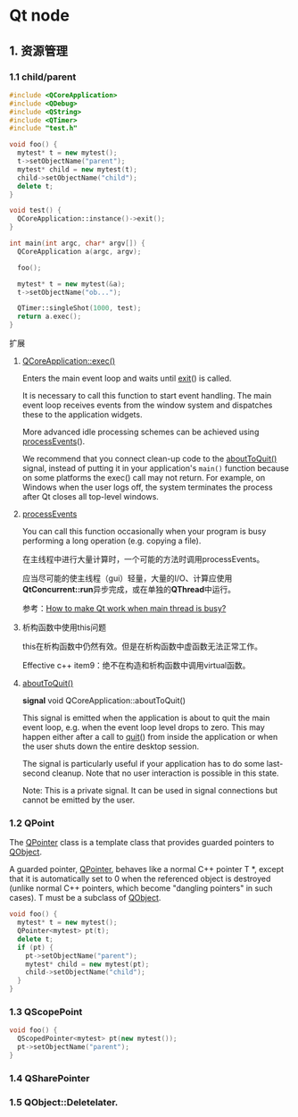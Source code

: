 # Qt node
## 1. 资源管理
### 1.1 child/parent

```c++
#include <QCoreApplication>
#include <QDebug>
#include <QString>
#include <QTimer>
#include "test.h"

void foo() {
  mytest* t = new mytest();
  t->setObjectName("parent");
  mytest* child = new mytest(t);
  child->setObjectName("child");
  delete t;
}

void test() {
  QCoreApplication::instance()->exit();
}

int main(int argc, char* argv[]) {
  QCoreApplication a(argc, argv);

  foo();

  mytest* t = new mytest(&a);
  t->setObjectName("ob...");

  QTimer::singleShot(1000, test);
  return a.exec();
}

```
扩展

1. [QCoreApplication::exec()](https://doc.qt.io/qt-5/qcoreapplication.html#exec)

   Enters the main event loop and waits until [exit](https://doc.qt.io/qt-5/qcoreapplication.html#exit)() is called. 

   It is necessary to call this function to start event handling. The main event loop receives events from the window system and dispatches these to the application widgets.

   More advanced idle processing schemes can be achieved using [processEvents](https://doc.qt.io/qt-5/qcoreapplication.html#processEvents)().

   We recommend that you connect clean-up code to the [aboutToQuit()](https://doc.qt.io/qt-5/qcoreapplication.html#aboutToQuit) signal, instead of putting it in your application's `main()` function because on some platforms the exec() call may not return. For example, on Windows when the user logs off, the system terminates the process after Qt closes all top-level windows. 

   

2. [processEvents](https://doc.qt.io/qt-5/qcoreapplication.html#processEvents)

   You can call this function occasionally when your program is busy performing a long operation (e.g. copying a file).

   在主线程中进行大量计算时，一个可能的方法时调用processEvents。

   应当尽可能的使主线程（gui）轻量，大量的I/O、计算应使用**QtConcurrent::run**异步完成，或在单独的**QThread**中运行。

   参考：[How to make Qt work when main thread is busy?](https://stackoverflow.com/questions/1386043/how-to-make-qt-work-when-main-thread-is-busy)

3. 析构函数中使用this问题

   this在析构函数中仍然有效。但是在析构函数中虚函数无法正常工作。

   Effective c++ item9：绝不在构造和析构函数中调用virtual函数。

4. [aboutToQuit()](https://doc.qt.io/qt-5/qcoreapplication.html#aboutToQuit)

   **signal** void QCoreApplication::aboutToQuit()

   This signal is emitted when the application is about to quit the main event loop, e.g. when the event loop level drops to zero. This may happen either after a call to [quit](qcoreapplication.html#quit)() from inside the application or when the user shuts down the entire desktop session.

   The signal is particularly useful if your application has to do some last-second cleanup. Note that no user interaction is possible in this state.

   Note: This is a private signal. It can be used in signal connections but cannot be emitted by the user.

### 1.2 QPoint

The [QPointer](qpointer.html) class is a template class that provides guarded pointers to [QObject](qobject.html).

A guarded pointer, [QPointer](qpointer.html)<T>, behaves like a normal C++ pointer T *, except that it is automatically set to 0 when the referenced object is destroyed (unlike normal C++ pointers, which become "dangling pointers" in such cases). T must be a subclass of [QObject](qobject.html).

```c++
void foo() {
  mytest* t = new mytest();
  QPointer<mytest> pt(t);
  delete t;
  if (pt) {
    pt->setObjectName("parent");
    mytest* child = new mytest(pt);
    child->setObjectName("child");
  }
}
```

### 1.3 QScopePoint

```c++
void foo() {
  QScopedPointer<mytest> pt(new mytest());
  pt->setObjectName("parent");
}
```

### 1.4 QSharePointer
### 1.5 QObject::Deletelater.